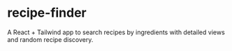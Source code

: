 # recipe-finder
A React + Tailwind app to search recipes by ingredients with detailed views and random recipe discovery.
